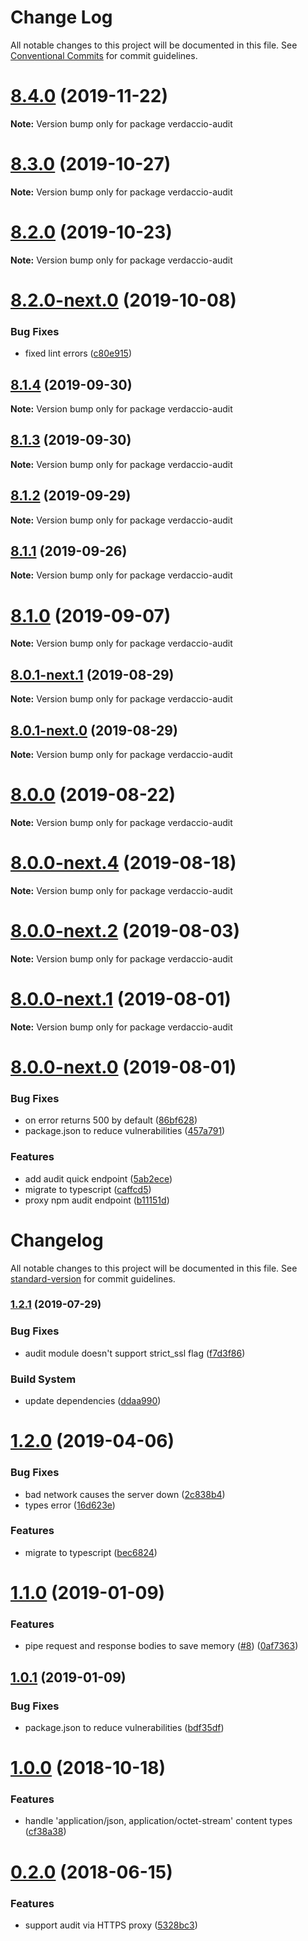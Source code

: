 # Change Log

All notable changes to this project will be documented in this file.
See [Conventional Commits](https://conventionalcommits.org) for commit guidelines.

# [8.4.0](https://github.com/verdaccio/monorepo/compare/v8.3.0...v8.4.0) (2019-11-22)

**Note:** Version bump only for package verdaccio-audit





# [8.3.0](https://github.com/verdaccio/monorepo/compare/v8.2.0...v8.3.0) (2019-10-27)

**Note:** Version bump only for package verdaccio-audit





# [8.2.0](https://github.com/verdaccio/monorepo/compare/v8.2.0-next.0...v8.2.0) (2019-10-23)

**Note:** Version bump only for package verdaccio-audit





# [8.2.0-next.0](https://github.com/verdaccio/monorepo/compare/v8.1.4...v8.2.0-next.0) (2019-10-08)


### Bug Fixes

* fixed lint errors ([c80e915](https://github.com/verdaccio/monorepo/commit/c80e915))





## [8.1.4](https://github.com/verdaccio/monorepo/compare/v8.1.3...v8.1.4) (2019-09-30)

**Note:** Version bump only for package verdaccio-audit





## [8.1.3](https://github.com/verdaccio/monorepo/compare/v8.1.2...v8.1.3) (2019-09-30)

**Note:** Version bump only for package verdaccio-audit





## [8.1.2](https://github.com/verdaccio/monorepo/compare/v8.1.1...v8.1.2) (2019-09-29)

**Note:** Version bump only for package verdaccio-audit





## [8.1.1](https://github.com/verdaccio/monorepo/compare/v8.1.0...v8.1.1) (2019-09-26)

**Note:** Version bump only for package verdaccio-audit





# [8.1.0](https://github.com/verdaccio/monorepo/compare/v8.0.1-next.1...v8.1.0) (2019-09-07)

**Note:** Version bump only for package verdaccio-audit





## [8.0.1-next.1](https://github.com/verdaccio/monorepo/compare/v8.0.1-next.0...v8.0.1-next.1) (2019-08-29)

**Note:** Version bump only for package verdaccio-audit





## [8.0.1-next.0](https://github.com/verdaccio/monorepo/compare/v8.0.0...v8.0.1-next.0) (2019-08-29)

**Note:** Version bump only for package verdaccio-audit





# [8.0.0](https://github.com/verdaccio/monorepo/compare/v8.0.0-next.4...v8.0.0) (2019-08-22)

**Note:** Version bump only for package verdaccio-audit





# [8.0.0-next.4](https://github.com/verdaccio/monorepo/compare/v8.0.0-next.3...v8.0.0-next.4) (2019-08-18)

**Note:** Version bump only for package verdaccio-audit





# [8.0.0-next.2](https://github.com/verdaccio/monorepo/compare/v8.0.0-next.1...v8.0.0-next.2) (2019-08-03)

**Note:** Version bump only for package verdaccio-audit





# [8.0.0-next.1](https://github.com/verdaccio/monorepo/compare/v8.0.0-next.0...v8.0.0-next.1) (2019-08-01)

**Note:** Version bump only for package verdaccio-audit





# [8.0.0-next.0](https://github.com/verdaccio/monorepo/compare/v2.0.0...v8.0.0-next.0) (2019-08-01)


### Bug Fixes

* on error returns 500 by default ([86bf628](https://github.com/verdaccio/monorepo/commit/86bf628))
* package.json to reduce vulnerabilities ([457a791](https://github.com/verdaccio/monorepo/commit/457a791))


### Features

* add audit quick endpoint ([5ab2ece](https://github.com/verdaccio/monorepo/commit/5ab2ece))
* migrate to typescript ([caffcd5](https://github.com/verdaccio/monorepo/commit/caffcd5))
* proxy npm audit endpoint ([b11151d](https://github.com/verdaccio/monorepo/commit/b11151d))





# Changelog

All notable changes to this project will be documented in this file. See [standard-version](https://github.com/conventional-changelog/standard-version) for commit guidelines.

### [1.2.1](https://github.com/verdaccio/verdaccio-audit/compare/v1.2.0...v1.2.1) (2019-07-29)


### Bug Fixes

*  audit module doesn't support strict_ssl flag ([f7d3f86](https://github.com/verdaccio/verdaccio-audit/commit/f7d3f86))


### Build System

* update dependencies ([ddaa990](https://github.com/verdaccio/verdaccio-audit/commit/ddaa990))



# [1.2.0](https://github.com/verdaccio/verdaccio-audit/compare/v1.1.0...v1.2.0) (2019-04-06)


### Bug Fixes

* bad network causes the server down ([2c838b4](https://github.com/verdaccio/verdaccio-audit/commit/2c838b4))
* types error ([16d623e](https://github.com/verdaccio/verdaccio-audit/commit/16d623e))


### Features

* migrate to typescript ([bec6824](https://github.com/verdaccio/verdaccio-audit/commit/bec6824))



<a name="1.1.0"></a>
# [1.1.0](https://github.com/verdaccio/verdaccio-audit/compare/v1.0.1...v1.1.0) (2019-01-09)


### Features

* pipe request and response bodies to save memory ([#8](https://github.com/verdaccio/verdaccio-audit/issues/8)) ([0af7363](https://github.com/verdaccio/verdaccio-audit/commit/0af7363))



<a name="1.0.1"></a>
## [1.0.1](https://github.com/verdaccio/verdaccio-audit/compare/v1.0.0...v1.0.1) (2019-01-09)


### Bug Fixes

* package.json to reduce vulnerabilities ([bdf35df](https://github.com/verdaccio/verdaccio-audit/commit/bdf35df))



<a name="1.0.0"></a>
# [1.0.0](https://github.com/verdaccio/verdaccio-audit/compare/v0.2.0...v1.0.0) (2018-10-18)


### Features

* handle 'application/json, application/octet-stream' content types ([cf38a38](https://github.com/verdaccio/verdaccio-audit/commit/cf38a38))



<a name="0.2.0"></a>
# [0.2.0](https://github.com/verdaccio/verdaccio-audit/compare/v0.1.0...v0.2.0) (2018-06-15)


### Features

* support audit via HTTPS proxy ([5328bc3](https://github.com/verdaccio/verdaccio-audit/commit/5328bc3))
